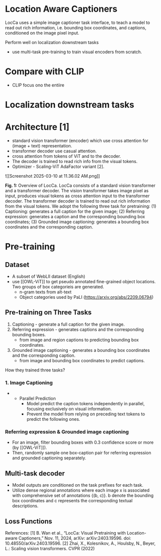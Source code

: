 
# Location Aware Captioners

LocCa uses a simple image captioner task interface, to teach a model to read out rich information, i.e. bounding box coordinates, and captions, conditioned on the image pixel input.

Perform well on localization downstream tasks
- use multi-task pre-training to train visual encoders from scratch.
# Compare with CLIP
- CLIP focus ono the entiire 

# Localization downstream tasks


# Architecture [1]

- standard vision transformer (encoder) which use cross attention for (image + text) representation.
- transformer decoder use casual attention.
- cross attention from tokens of ViT and to the decoder.
- The decoder is trained to read rich info from the visual tokens. 
- Optimizer - Scaling-ViT AdaFactor variant [2].

![[Screenshot 2025-03-10 at 11.36.02 AM.png]]

**Fig. 1:** Overview of LocCa. LocCa consists of a standard vision transformer and a transformer decoder. The vision transformer takes image pixel as input, produces visual tokens as cross attention input to the transformer decoder. The transformer decoder is trained to read out rich information from the visual tokens. We adopt the following three task for pretraining: (1) Captioning: generates a full caption for the given image; (2) Referring expression: generates a caption and the corresponding bounding box coordinates; (3) Grounded image captioning: generates a bounding box coordinates and the corresponding caption.


# Pre-training

## Dataset
- A subset of WebLII dataset (English)
- use [[OWL-ViT]] to get pseudo annotated fine-grained object locations. Two groups of box categorieis are generated.
	- n-gram texts from alt-text
	- Object categories used by PaLI (https://arxiv.org/abs/2209.06794)

## Pre-training on Three Tasks
1. Captioning  - generate a full caption for the given image.
2. Referring expression - generates captions and the corresponding bounding boxes.
	- from image and region captions to predicting bounding box coordinates.
3. Grounded image captioning - generates a bounding box coordinates and the corresponding caption.
	- from image and bounding box coordinates to predict captions. 

How they trained three tasks? 

### 1. Image Captioning
- - Parallel Prediction
	- Model predict the caption tokens independently in parallel, focusing exclusively on visual information.
	- Prevent the model from relying on preceding text tokens to predict the following ones. 

### Referring expression & Grounded image captioning

- For an image, filter bounding boxes with 0.3 confidence score or more (by [[OWL-ViT]]).
- Then, randomly sample one box-caption pair for referring expression and grounded captioning separately.

## Multi-task decoder

- Model outputs are conditioned on the task prefixes for each task. 
- Utilize dense regional annotations where each image x is associated with comprehensive set of annotations {(b, c)}. b denote the bounding box coordinates and c represents the corresponding textual descriptions. 

Loss Functions
- 

References:
[1] B. Wan et al., “LocCa: Visual Pretraining with Location-aware Captioners,” Nov. 11, 2024, arXiv: arXiv:2403.19596. doi: 10.48550/arXiv.2403.19596.
[2] Zhai, X., Kolesnikov, A., Houlsby, N., Beyer, L.: Scaling vision transformers. CVPR (2022)



